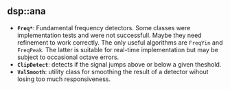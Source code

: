 ## dsp::ana

- **`Freq*`**: Fundamental frequency detectors. Some classes were implementation tests and were not successfull. Maybe they need refinement to work correctly. The only useful algorithms are `FreqYin` and `FreqPeak`. The latter is suitable for real-time implementation but may be subject to occasional octave errors.
- **`ClipDetect`**: detects if the signal jumps above or below a given theshold.
- **`ValSmooth`**: utility class for smoothing the result of a detector wihout losing too much responsiveness.
